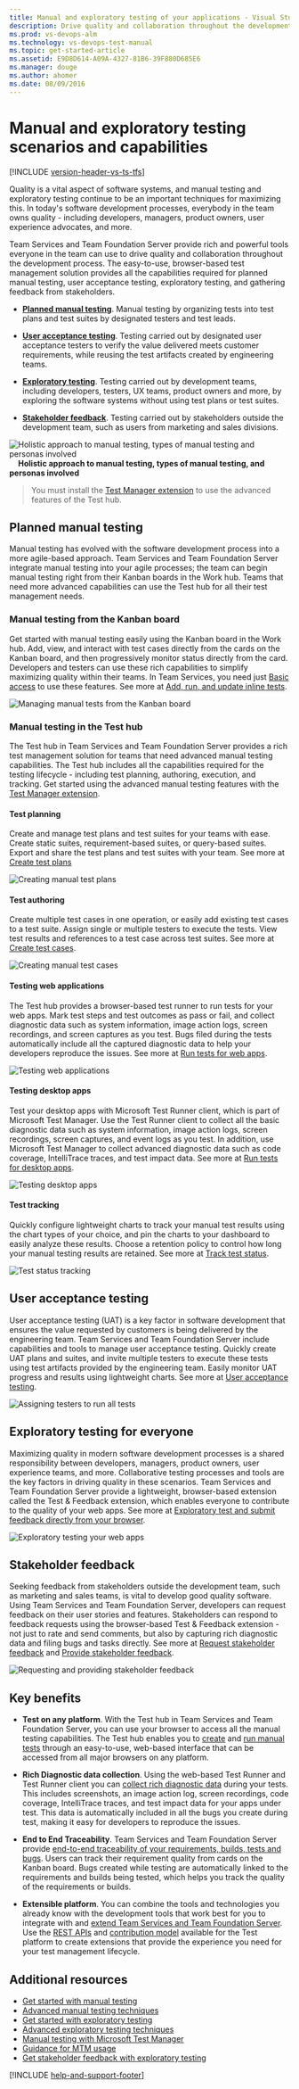 ```yaml
---
title: Manual and exploratory testing of your applications - Visual Studio Team Services
description: Drive quality and collaboration throughout the development process with manual and exploratory testing capabilities
ms.prod: vs-devops-alm
ms.technology: vs-devops-test-manual
ms.topic: get-started-article
ms.assetid: E9D8D614-A09A-4327-81B6-39F880D685E6
ms.manager: douge
ms.author: ahomer
ms.date: 08/09/2016
---
```


# Manual and exploratory testing scenarios and capabilities
 
[!INCLUDE [version-header-vs-ts-tfs](../_shared/version-header-vs-ts-tfs.md)] 

Quality is a vital aspect of software systems, and manual testing 
and exploratory testing continue to be an important techniques for maximizing this.
In today's software development processes,
everybody in the team owns quality - including developers, managers, 
product owners, user experience advocates, and more.

Team Services and Team Foundation Server provide rich and powerful
tools everyone in the team can use to drive quality and collaboration
throughout the development process. The easy-to-use, browser-based 
test management solution provides all the capabilities required for 
planned manual testing, user acceptance testing, exploratory testing,
and gathering feedback from stakeholders.


* **[Planned manual testing](#manual-testing)**. Manual testing by organizing tests into test plans and test suites by designated testers and test leads.

* **[User acceptance testing](#user-acceptance)**. Testing carried out by designated user acceptance testers to verify the value delivered meets customer requirements, while reusing the test artifacts created by engineering teams. 

* **[Exploratory testing](#exploratory-testing)**. Testing carried out by development teams, including developers, testers, UX teams, product owners and more, by exploring the software systems without using test plans or test suites. 

* **[Stakeholder feedback](#stakeholder-feedback)**. Testing carried out by stakeholders outside the development team, such as users from marketing and sales divisions.  

![Holistic approach to manual testing, types of manual testing and personas involved](_img/manual-testing/schematic-01.png)  
&nbsp; &nbsp; **Holistic approach to manual testing, types of manual testing, and personas involved**

>You must install the [Test Manager extension](https://marketplace.visualstudio.com/items?itemName=ms.vss-testmanager-web)
to use the advanced features of the Test hub.


<a name="manual-testing"></a>
## Planned manual testing

Manual testing has evolved with the software development process
into a more agile-based approach. Team Services and Team Foundation
Server integrate manual testing into your agile processes; the team
can begin manual testing right from their Kanban boards in the Work
hub. Teams that need more advanced capabilities can use the Test
hub for all their test management needs.

### Manual testing from the Kanban board

Get started with manual testing easily using the Kanban board in 
the Work hub. Add, view, and interact with test cases directly
from the cards on the Kanban board, and then progressively monitor
status directly from the card. Developers and testers can use these
rich capabilities to simplify maximizing quality within their teams.
In Team Services, you need just [Basic access](../../setup-admin/team-services/buy-basic-access-add-team-services-users.md)
to use these features. See more at [Add, run, and update inline tests](../../work/kanban/add-run-update-tests.md).

![Managing manual tests from the Kanban board](_img/manual-testing/kanban-board-01.png)

### Manual testing in the Test hub

The Test hub in Team Services and Team Foundation Server provides
a rich test management solution for teams that need advanced manual
testing capabilities. The Test hub includes all the capabilities
required for the testing lifecycle - including test planning, authoring,
execution, and tracking. Get started using the advanced manual 
testing features with the
[Test Manager extension](https://marketplace.visualstudio.com/items?itemName=ms.vss-testmanager-web).

#### Test planning

Create and manage test plans and test suites for your teams with ease.
Create static suites, requirement-based suites, or query-based suites.
Export and share the test plans and test suites with your team.
See more at [Create test plans](getting-started/create-a-test-plan.md)

![Creating manual test plans](_img/manual-testing/create-test-plans-01.png)

#### Test authoring

Create multiple test cases in one operation, or easily add existing
test cases to a test suite. Assign single or multiple testers to 
execute the tests. View test results and references to a test case
across test suites. See more at [Create test cases](getting-started/create-test-cases.md).

![Creating manual test cases](_img/manual-testing/create-test-cases-01.png)

#### Testing web applications

The Test hub provides a browser-based test runner to run tests for your 
web apps. Mark test steps and test outcomes as pass or fail, and collect
diagnostic data such as system information, image action logs, 
screen recordings, and screen captures as you test. Bugs filed
during the tests automatically include all the captured diagnostic data
to help your developers reproduce the issues. 
See more at [Run tests for web apps](getting-started/run-manual-tests.md#run-web).

![Testing web applications](_img/manual-testing/test-web-app-01.png)

#### Testing desktop apps

Test your desktop apps with Microsoft Test Runner client, which is part
of Microsoft Test Manager. Use the Test Runner client to collect all the
basic diagnostic data such as system information, image action logs,
screen recordings, screen captures, and event logs as you test. 
In addition, use Microsoft Test Manager to collect advanced diagnostic
data such as code coverage, IntelliTrace traces, and test impact data.
See more at [Run tests for desktop apps](getting-started/run-manual-tests.md#run-desktop).

![Testing desktop apps](_img/manual-testing/test-desktop-apps-01.png)

#### Test tracking

Quickly configure lightweight charts to track your manual test results
using the chart types of your choice, and pin the charts to your dashboard to
easily analyze these results. Choose a retention policy to control how
long your manual testing results are retained.
See more at [Track test status](getting-started/track-test-status.md).

![Test status tracking](_img/manual-testing/track-test-status-01.png)

<a name="user-acceptance"></a>
## User acceptance testing

User acceptance testing (UAT) is a key factor in software development
that ensures the value requested by customers is being delivered
by the engineering team. Team Services and Team Foundation Server
include capabilities and tools to manage user acceptance testing.
Quickly create UAT plans and suites, and invite multiple testers to
execute these tests using test artifacts provided by the engineering team.
Easily monitor UAT progress and results using lightweight charts.
See more at [User acceptance testing](getting-started/user-acceptance-testing.md).

![Assigning testers to run all tests](_img/manual-testing/assign-testers-01.png)

<a name="exploratory-testing"></a>
## Exploratory testing for everyone

Maximizing quality in modern software development processes is a
shared responsibility between developers, managers, product owners,
user experience teams, and more. Collaborative testing processes and
tools are the key factors in driving quality in these scenarios.
Team Services and Team Foundation Server provide a lightweight, 
browser-based extension called the Test &amp; Feedback extension,
which enables everyone to contribute to the quality of your web apps.
See more at [Exploratory test and submit feedback directly from your browser](getting-started/perform-exploratory-tests.md).

![Exploratory testing your web apps](_img/manual-testing/exploratory-testing-01.png)

<a name="stakeholder-feedback"></a>
## Stakeholder feedback

Seeking feedback from stakeholders outside the development team, such
as marketing and sales teams, is vital to develop good quality software.
Using Team Services and Team Foundation Server, developers can request
feedback on their user stories and features. Stakeholders can respond
to feedback requests using the browser-based Test &amp; Feedback extension -
not just to rate and send comments, but also by capturing rich diagnostic
data and filing bugs and tasks directly.
See more at [Request stakeholder feedback](stakeholder/request-stakeholder-feedback.md) 
and [Provide stakeholder feedback](stakeholder/provide-stakeholder-feedback.md).

![Requesting and providing stakeholder feedback](_img/manual-testing/stakeholder-feedback-01.png)

## Key benefits

* **Test on any platform**. With the Test hub in Team Services and Team Foundation Server, you can use your browser to access all the manual testing capabilities. The Test hub enables you to [create](getting-started/create-test-cases.md) and [run manual tests](getting-started/run-manual-tests.md) through an easy-to-use, web-based interface that can be accessed from all major browsers on any platform.

* **Rich Diagnostic data collection**. Using the web-based Test Runner and Test Runner client you can [collect rich diagnostic data](collect-diagnostic-data.md) during your tests. This includes screenshots, an image action log, screen recordings, code coverage, IntelliTrace traces, and test impact data for your apps under test. This data is automatically included in all the bugs you create during test, making it easy for developers to reproduce the issues.

* **End to End Traceability**. Team Services and Team Foundation Server provide [end-to-end traceability of your requirements, builds, tests and bugs](../../work/track/link-work-items-support-traceability.md). Users can track their requirement quality from cards on the Kanban board. Bugs created while testing are automatically linked to the requirements and builds being tested, which helps you track the quality of the requirements or builds.

* **Extensible platform**. You can combine the tools and technologies you already know with the development tools that work best for you to integrate with and [extend Team Services and Team Foundation Server](../../integrate/get-started/overview.md). Use the [REST APIs](../../integrate/get-started/rest/basics.md) and [contribution model](../../extend/develop/contributions-overview.md) available for the Test platform to create extensions that provide the experience you need for your test management lifecycle.

## Additional resources

* [Get started with manual testing](../../work/kanban/add-run-update-tests.md)
* [Advanced manual testing techniques](getting-started/user-acceptance-testing.md)
* [Get started with exploratory testing](getting-started/perform-exploratory-tests.md)
* [Advanced exploratory testing techniques](explore-workitems-exploratory-testing.md)
* [Manual testing with Microsoft Test Manager](mtm/exploratory-testing-using-microsoft-test-manager.md)
* [Guidance for MTM usage](mtm/guidance-mtm-usage.md) 
* [Get stakeholder feedback with exploratory testing](stakeholder/request-stakeholder-feedback.md)

[!INCLUDE [help-and-support-footer](../_shared/help-and-support-footer.md)] 
